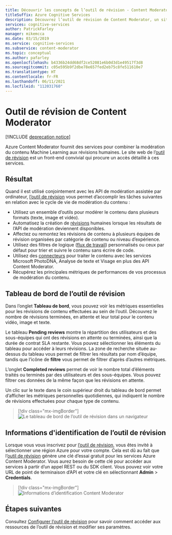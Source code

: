 ```yaml
---
title: Découvrir les concepts de l’outil de révision - Content Moderator
titleSuffix: Azure Cognitive Services
description: Découvrez l’outil de révision de Content Moderator, un site Web qui coordonne les efforts de modération d’une IA et la vérification humaine.
services: cognitive-services
author: PatrickFarley
manager: mikemcca
ms.date: 03/15/2019
ms.service: cognitive-services
ms.subservice: content-moderator
ms.topic: conceptual
ms.author: pafarley
ms.openlocfilehash: b4336b24dd68df2ce52081e6b0d3d1e49517f3d8
ms.sourcegitcommit: c05e595b9f2dbe78e657fed2eb75c8fe511610e7
ms.translationtype: HT
ms.contentlocale: fr-FR
ms.lasthandoff: 06/11/2021
ms.locfileid: "112031760"
---
```

# <a name="content-moderator-review-tool"></a>Outil de révision de Content Moderator

[!INCLUDE [deprecation notice](../includes/tool-deprecation.md)]

Azure Content Moderator fournit des services pour combiner la modération du contenu Machine Learning aux révisions humaines. Le site web de l’[outil de révision](https://contentmoderator.cognitive.microsoft.com) est un front-end convivial qui procure un accès détaillé à ces services.

## <a name="what-it-does"></a>Résultat

Quand il est utilisé conjointement avec les API de modération assistée par ordinateur, [l’outil de révision](https://contentmoderator.cognitive.microsoft.com) vous permet d’accomplir les tâches suivantes en relation avec le cycle de vie de modération du contenu :

- Utilisez un ensemble d’outils pour modérer le contenu dans plusieurs formats (texte, image et vidéo).
- Automatisez la création de [révisions](../review-api.md#reviews) humaines lorsque les résultats de l’API de modération deviennent disponibles.
- Affectez ou remontez les révisions de contenu à plusieurs équipes de révision organisées par catégorie de contenu ou niveau d’expérience.
- Utilisez des filtres de logique ([flux de travail](../review-api.md#workflows)) personnalisés ou ceux par défaut pour trier et suivre le contenu sans écrire de code.
- Utilisez des [connecteurs](./configure.md#connectors) pour traiter le contenu avec les services Microsoft PhotoDNA, Analyse de texte et Visage en plus des API Content Moderator.
- Récupérez les principales métriques de performances de vos processus de modération du contenu.

## <a name="review-tool-dashboard"></a>Tableau de bord de l’outil de révision

Dans l’onglet **Tableau de bord**, vous pouvez voir les métriques essentielles pour les révisions de contenu effectuées au sein de l’outil. Découvrez le nombre de révisions terminées, en attente et leur total pour le contenu vidéo, image et texte. 

Le tableau **Pending reviews** montre la répartition des utilisateurs et des sous-équipes qui ont des révisions en attente ou terminées, ainsi que la durée de contrat SLA restante. Vous pouvez sélectionner les éléments du tableau pour accéder à leurs révisions. La zone de recherche située au-dessus du tableau vous permet de filtrer les résultats par nom d’équipe, tandis que l’icône de **filtre** vous permet de filtrer d’après d’autres métriques.

L’onglet **Completed reviews** permet de voir le nombre total d’éléments traités ou terminés par des utilisateurs et des sous-équipes. Vous pouvez filtrer ces données de la même façon que les révisions en attente.

Un clic sur le texte dans le coin supérieur droit du tableau de bord permet d’afficher les métriques personnelles quotidiennes, qui indiquent le nombre de révisions effectuées pour chaque type de contenu.

> [!div class="mx-imgBorder"]
> ![Le tableau de bord de l’outil de révision dans un navigateur](images/0-dashboard.png)

## <a name="review-tool-credentials"></a>Informations d'identification de l’outil de révision

Lorsque vous vous inscrivez pour [l’outil de révision](https://contentmoderator.cognitive.microsoft.com), vous êtes invité à sélectionner une région Azure pour votre compte. Cela est dû au fait que l’[outil de révision](https://contentmoderator.cognitive.microsoft.com) génère une clé d’essai gratuit pour les services Azure Content Moderator. Vous aurez besoin de cette clé pour accéder aux services à partir d’un appel REST ou du SDK client. Vous pouvez voir votre URL de point de terminaison d’API et votre clé en sélectionnant **Admin** > **Credentials**.

> [!div class="mx-imgBorder"]
> ![Informations d’identification Content Moderator](images/settings-6-credentials.png)

## <a name="next-steps"></a>Étapes suivantes

Consultez [Configurer l’outil de révision](./configure.md) pour savoir comment accéder aux ressources de l’outil de révision et modifier ses paramètres.